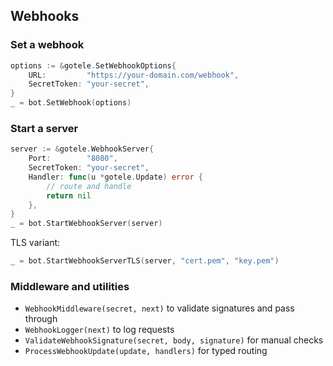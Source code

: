 ## Webhooks

### Set a webhook

```go
options := &gotele.SetWebhookOptions{
    URL:         "https://your-domain.com/webhook",
    SecretToken: "your-secret",
}
_ = bot.SetWebhook(options)
```

### Start a server

```go
server := &gotele.WebhookServer{
    Port:        "8080",
    SecretToken: "your-secret",
    Handler: func(u *gotele.Update) error {
        // route and handle
        return nil
    },
}
_ = bot.StartWebhookServer(server)
```

TLS variant:

```go
_ = bot.StartWebhookServerTLS(server, "cert.pem", "key.pem")
```

### Middleware and utilities

- `WebhookMiddleware(secret, next)` to validate signatures and pass through
- `WebhookLogger(next)` to log requests
- `ValidateWebhookSignature(secret, body, signature)` for manual checks
- `ProcessWebhookUpdate(update, handlers)` for typed routing

